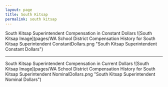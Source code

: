```yaml
---
layout: page
title: South Kitsap
permalink: south kitsap
---
```



South Kitsap Superintendent Compensation in Constant Dollars
![South Kitsap Image](pages/WA School District Compensation History for South Kitsap Superintendent ConstantDollars.png "South Kitsap Superintendent Constant Dollars")
___

South Kitsap Superintendent Compensation in Current Dollars
![South Kitsap Image](pages/WA School District Compensation History for South Kitsap Superintendent NominalDollars.png "South Kitsap Superintendent Nominal Dollars")